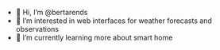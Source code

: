 - 👋 Hi, I’m @bertarends
- 👀 I’m interested in web interfaces for weather forecasts and observations
- 🌱 I’m currently learning more about smart home

<!---
bertarends/bertarends is a ✨ special ✨ repository because its `README.md` (this file) appears on your GitHub profile.
You can click the Preview link to take a look at your changes.
--->
